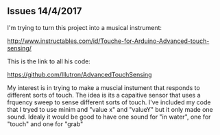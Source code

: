 ## Issues 14/4/2017

I'm trying to turn this project into a musical instrument: 

http://www.instructables.com/id/Touche-for-Arduino-Advanced-touch-sensing/

This is the link to all his code: 

https://github.com/Illutron/AdvancedTouchSensing

My interest is in trying to make a muscial instument that responds to different sorts of touch. The idea is its a capaitive sensor that uses 
a frquency sweep to sense different sorts of touch. I've included my code that I tryed to use minim and "value x" and "valueY" but it only
made one sound. Idealy it would be good to have one sound for "in water", one for "touch" and one for "grab" 
